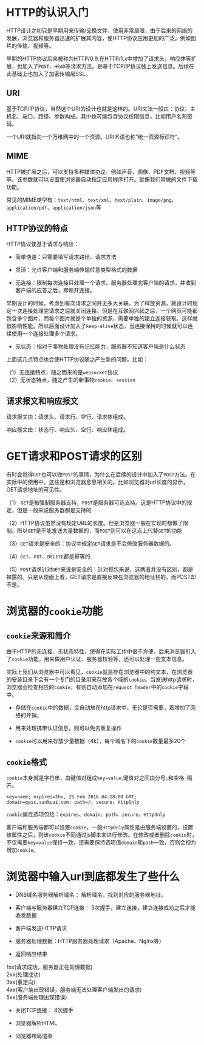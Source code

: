 # HTTP的认识入门

HTTP设计之初只是早期用来传输/交换文件，使用非常局限，由于后来的网络的发展，浏览器和服务器迅速的扩展其内容，使HTTP协议应用更加的广泛。例如图片的传输、视频等。

早期的HTTP协议后来被称为HTTP/0.9,在HTTP/1.x中增加了请求头，响应体等扩展，也加入了`POST`、`HEAD`等请求方法。是基于TCP/IP协议栈上发送信息。后续在此基础上也加入了加密传输层SSL。

## URI

基于TCP/IP协议，当然这个URI的设计也就是这样的。URI文法一般由：协议、主机名、端口、路径、参数构成。其中也可能包含协议权限信息，比如用户名和密码。

一个URI就指向一个万维网中的一个资源。URI术语也称“统一资源标识符”。

## MIME

HTTP被扩展之后，可以支持多种媒体协议。例如声音、图像、PDF文档、视频等等。该参数就可以设置使浏览器自动指定应用程序打开。就像我们常做的文件下载功能。

常见的MIME类型有：`text/html`、`text/xml`、`text/plain`、`image/png`、`application/pdf`、`application/json`等

## HTTP协议的特点

HTTP协议使基于请求与响应：

- 简单快速：只需要填写请求路径、请求方法

- 灵活：允许客户端和服务端传输任意类型格式的数据

- 无连接：限制每次连接只处理一个请求。服务器处理完客户端的请求，并收到客户端的应答之后，即断开连接。

早期设计的时候，考虑到每次请求之间并无多大关联，为了释放资源，就设计时规定一次连接处理完请求之后就关闭连接。但是在互联网兴起之后，一个网页可能都包含多个图片，而每个图片就是个单独的资源，需要单独的建立连接获取。这样就很影响性能。所以后面设计加入了`keep-alive`状态，当连接保持的时候就可以连续使用一个连接处理多个请求。

- 无状态：指对于事物处理没有记忆能力，服务器不知道客户端是什么状态

上面这几点特点也会使HTTP协议随之产生新的问题。比如：

（1）无连接特点，随之而来的是`websocket`协议  
（2）无状态特点，随之产生的新事物`cookie`、`session`

## 请求报文和响应报文

请求报文由：请求头、请求行、空行、请求体组成。

响应报文由：状态行、响应头、空行、响应体组成。

# GET请求和POST请求的区别

有时会觉得`GET`也可以做`POST`的事情，为什么在后续的设计中加入了`POST`方法。在实际中的使用中，这些是和浏览器息息相关的。比如浏览器对url长度的显示，GET请求地址的可见性。

（1） `GET`是被强制服务器支持，`POST`是服务器可选支持。这是HTTP协议中的规定，但是一般来说服务器都是支持的

（2）HTTP协议虽然没有规定URL的长度。但是浏览器一般在实现时都做了限制。所以`GET`是不能发送大量数据的，而`POST`则可以在这点上代替`GET`的功能

（3）`GET`请求是安全的：协议中规定`GET`请求是不会修改服务器数据的。

（4）`GET`、`PUT`、`DELETE`都是幂等的

（5）`POST`请求针对`GET`来说是安全的：针对抓包来说，这两者并没有区别，都是裸露的。只是从便面上看，GET请求是直接反映在浏览器的地址栏的，而POST却不是。

# 浏览器的`cookie`功能

## `cookie`来源和简介

由于HTTP的无连接、无状态特性，使得在实际工作中很不方便，后来浏览器引入了`cookie`功能，用来做用户认证、服务器校验等，还可以处理一些文本信息。

实际上我们从浏览器中可以看见，`cookie`就是存在浏览器中的纯文本，在浏览器的安装目录下会有一个专门的目录用来存放各个域的`cookie`。当发送http请求时，浏览器会检查相应的`cookie`，有则自动添加在`request header`中的`cookie`字段中。

- 存储在`cookie`中的数据，会自动放在http请求中，无论是否需要，着增加了网络的开销。 

- 用来处理携带认证信息，则可以免去重复操作

- `cookie`可以用来存放少量数据（4k），每个域名下的`cookie`数量最多20个

## `cookie`格式

`cookie`本身就是字符串，由键值对组成`key=value`,键值对之间由分号`;`和空格` `隔开。

```
key=name; expires=Thu, 25 Feb 2016 04:18:00 GMT; domain=ppsc.sankuai.com; path=/; secure; HttpOnly
```

`cookie`属性选项包括：`expires`、`domain`、`path`、`secure`、`HttpOnly`


客户端和服务端都可以设置`cookie`。一般`HttpOnly`属性是由服务端设置的，设置该属性之后，则该`cookie`不同通过js脚本来进行修改。在修改或者删除`cookie`时，不仅需要`key=value`保持一致，还需要保持选项值`domain`和`path`一致，否则会视为增加`cookie`。


# 浏览器中输入url到底都发生了些什么

- DNS域名服务器解析域名： 解析域名，找到对应的服务器地址。

- 客户端与服务器建立TCP连接： 3次握手，建立连接，建立连接成功之后才能收发数据

- 客户端发送HTTP请求

- 服务器处理数据：HTTP服务器处理请求（Apache、Nginx等）

- 返回响应结果

1xx(请求成功，服务器正在处理数据)  
2xx(处理成功)  
3xx(重定向)  
4xx(客户端出现错误，服务端无法处理客户端发出的请求)  
5xx(服务端处理出现错误)

- 关闭TCP连接： 4次握手

- 浏览器解析HTML

- 浏览器布局渲染





